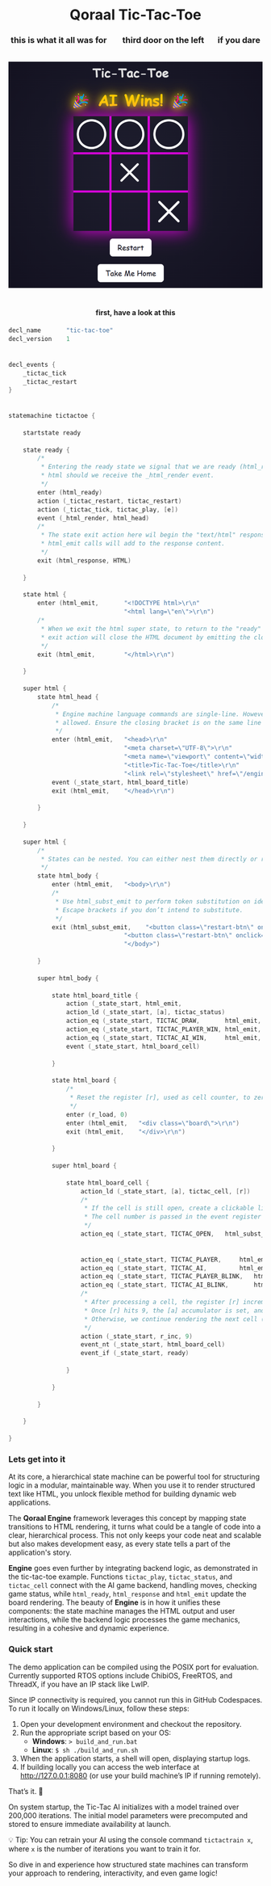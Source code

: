 <div align="center">

# Qoraal Tic-Tac-Toe

<div align="center">


### this is what it all was for &nbsp;&nbsp;&nbsp;&nbsp;&nbsp;&nbsp; third door on the left &nbsp;&nbsp;&nbsp;&nbsp;&nbsp; if you dare


<div align="center">



<br>

</div>

<div align="center">
  <img src="tictactoe.png" alt="Welcome" />
</div>
<br>
<div align="center">

#### first, have a look at this



<div align="left">


```cpp
decl_name       "tic-tac-toe"
decl_version    1


decl_events {
    _tictac_tick
    _tictac_restart
}


statemachine tictactoe {

    startstate ready

    state ready {
        /*
         * Entering the ready state we signal that we are ready (html_ready) to render 
         * html should we receive the _html_render event.
         */
        enter (html_ready)
        action (_tictac_restart, tictac_restart)
        action (_tictac_tick, tictac_play, [e])
        event (_html_render, html_head)
        /*
         * The state exit action here wil begin the "text/html" response. All subsequent
         * html_emit calls will add to the response content.
         */
        exit (html_response, HTML)

    }

    state html {
        enter (html_emit,       "<!DOCTYPE html>\r\n"
                                "<html lang=\"en\">\r\n")
        /*
         * When we exit the html super state, to return to the "ready" state again, the 
         * exit action will close the HTML document by emitting the closing </html> tag.
         */
        exit (html_emit,        "</html>\r\n")

    }

    super html {
        state html_head {
            /*
             * Engine machine language commands are single-line. However, multi-line text blocks are
             * allowed. Ensure the closing bracket is on the same line as the final line of text.
             */
            enter (html_emit,   "<head>\r\n"
                                "<meta charset=\"UTF-8\">\r\n"
                                "<meta name=\"viewport\" content=\"width=device-width, initial-scale=1.0\">\r\n"
                                "<title>Tic-Tac-Toe</title>\r\n"
                                "<link rel=\"stylesheet\" href=\"/engine/tictaccss\">\r\n")
            event (_state_start, html_board_title)
            exit (html_emit,    "</head>\r\n")

        }
        
    }

    super html {
        /*
         * States can be nested. You can either nest them directly or repeat the "super" identifier.
         */
        state html_body {
            enter (html_emit,   "<body>\r\n")
            /*
             * Use html_subst_emit to perform token substitution on identifiers in square brackets ([]).
             * Escape brackets if you don’t intend to substitute.
             */
            exit (html_subst_emit,    "<button class=\"restart-btn\" onclick=\"window.location.href='/engine/tictactoe/[_tictac_restart]'\">Restart</button>\r\n"
                                "<button class=\"restart-btn\" onclick=\"window.location.href='/index'\">Take Me Home</button>"
                                "</body>")

        }

        super html_body {

            state html_board_title {
                action (_state_start, html_emit,                        "<h1>Tic-Tac-Toe</h1>\r\n")
                action_ld (_state_start, [a], tictac_status)
                action_eq (_state_start, TICTAC_DRAW,       html_emit,  "<div id=\"winner-message\" class=\"winner\"> Draw </div>\r\n\r\n")
                action_eq (_state_start, TICTAC_PLAYER_WIN, html_emit,  "<div id=\"winner-message\" class=\"winner\"> 👑 Player Wins! 👑 </div>\r\n")
                action_eq (_state_start, TICTAC_AI_WIN,     html_emit,  "<div id=\"winner-message\" class=\"winner\"> 🎉 AI Wins! 🎉 </div>\r\n")
                event (_state_start, html_board_cell)

            }
           
            state html_board {
                /*
                 * Reset the register [r], used as cell counter, to zero before rendering the board.
                 */
                enter (r_load, 0)
                enter (html_emit,   "<div class=\"board\">\r\n")
                exit (html_emit,    "</div>\r\n")

            }

            super html_board {

                state html_board_cell {
                    action_ld (_state_start, [a], tictac_cell, [r])
                    /*
                     * If the cell is still open, create a clickable link that triggers a _tictac_tick event.
                     * The cell number is passed in the event register [e].
                     */
                    action_eq (_state_start, TICTAC_OPEN,   html_subst_emit,"<div class=\"cell\">"
                                                                            "<a href=\"/engine/tictactoe/[_tictac_tick]/[r]\" "
                                                                            "class=\"invisible-link\"></a></div>\r\n")
                    action_eq (_state_start, TICTAC_PLAYER,     html_emit,  "<div class=\"cell x\"></div>\r\n")
                    action_eq (_state_start, TICTAC_AI,         html_emit,  "<div class=\"cell o\"></div>\r\n")
                    action_eq (_state_start, TICTAC_PLAYER_BLINK,   html_emit,  "<div class=\"cell x blink\"></div>\r\n")
                    action_eq (_state_start, TICTAC_AI_BLINK,       html_emit,  "<div class=\"cell o blink\"></div>\r\n")
                    /*
                     * After processing a cell, the register [r] increments until it reaches 9.
                     * Once [r] hits 9, the [a] accumulator is set, and we return to the "ready" state (event_if).
                     * Otherwise, we continue rendering the next cell (event_nt).
                     */
                    action (_state_start, r_inc, 9)
                    event_nt (_state_start, html_board_cell)
                    event_if (_state_start, ready)

                }

            }     

        }

    }

}
```


### Lets get into it
At its core, a hierarchical state machine can be powerful tool for structuring logic in a modular, maintainable way. When you use it to render structured text like HTML, you unlock flexible method for building dynamic web applications.

The __Qoraal Engine__ framework leverages this concept by mapping state transitions to HTML rendering, it turns what could be a tangle of code into a clear, hierarchical process. This not only keeps your code neat and scalable but also makes development easy, as every state tells a part of the application's story.

__Engine__ goes even further by integrating backend logic, as demonstrated in the tic-tac-toe example. Functions `tictac_play`, `tictac_status`, and `tictac_cell` connect with the AI game backend, handling moves, checking game status, while `html_ready`, `html_response` and `html_emit` update the board rendering. The beauty of __Engine__ is in how it unifies these components: the state machine manages the HTML output and user interactions, while the backend logic processes the game mechanics, resulting in a cohesive and dynamic experience.



### Quick start
The demo application can be compiled using the POSIX port for evaluation. 
Currently supported RTOS options include ChibiOS, FreeRTOS, and ThreadX, if you have an IP stack like LwIP.

Since IP connectivity is required, you cannot run this in GitHub Codespaces.
To run it locally on Windows/Linux, follow these steps:

1. Open your development environment and checkout the repository.
2. Run the appropriate script based on your OS:
    - **Windows**: `> build_and_run.bat`
    - **Linux**: `$ sh ./build_and_run.sh`
3. When the application starts, a shell will open, displaying startup logs.
4. If building locally you can access the web interface at http://127.0.0.1:8080 (or use your build machine’s IP if running remotely).

That’s it. 🚀

On system startup, the Tic-Tac AI initializes with a model trained over 200,000 iterations. The initial model parameters were precomputed and stored to ensure immediate availability at launch.

:bulb: Tip: You can retrain your AI using the console command `tictactrain x`, where `x` is the number of iterations you want to train it for.

So dive in and experience how structured state machines can transform your approach to rendering, interactivity, and even game logic!

